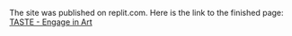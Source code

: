 The site was published on replit.com.
Here is the link to the finished page:
[TASTE - Engage in Art](https://7f75a587-7618-4a2e-80e5-b8957ed798eb-00-1slivl85421lz.riker.replit.dev)